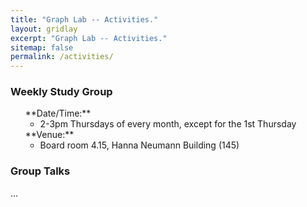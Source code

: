 ```yaml
---
title: "Graph Lab -- Activities."
layout: gridlay
excerpt: "Graph Lab -- Activities."
sitemap: false
permalink: /activities/
---
```


### Weekly Study Group

<ul style="list-style-type:none">
<li>**Date/Time:** 
<ul>
  <li>2-3pm Thursdays of every month, except for the 1st Thursday</li>
</ul></li>
  
<li>**Venue:** 
<ul>
  <li>Board room 4.15, Hanna Neumann Building (145)</li>
  </ul></li>
  </ul>
  
### Group Talks

...



